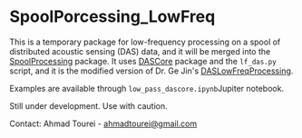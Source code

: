 # SpoolPorcessing_LowFreq
This is a temporary package for low-frequency processing on a spool of distributed acoustic sensing (DAS) data, and it will be merged into the [SpoolProcessing](https://github.com/DASDAE/SpoolProcessing) package. It uses [DASCore](https://dascore.org/) package and the ```lf_das.py``` script, and it is the modified version of Dr. Ge Jin's [DASLowFreqProcessing](https://github.com/DASDAE/DASLowFreqProcessing).

Examples are available through ```low_pass_dascore.ipynb```Jupiter notebook.

Still under development. Use with caution.

Contact: Ahmad Tourei - ahmadtourei@gmail.com
